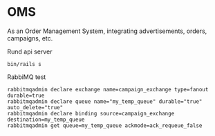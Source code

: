 # OMS 

As an Order Management System, integrating advertisements, orders, campaigns, etc.

Rund api server
```
bin/rails s
```

RabbiMQ test
```
rabbitmqadmin declare exchange name=campaign_exchange type=fanout durable=true
rabbitmqadmin declare queue name="my_temp_queue" durable="true" auto_delete="true"
rabbitmqadmin declare binding source=campaign_exchange destination=my_temp_queue
rabbitmqadmin get queue=my_temp_queue ackmode=ack_requeue_false
```
